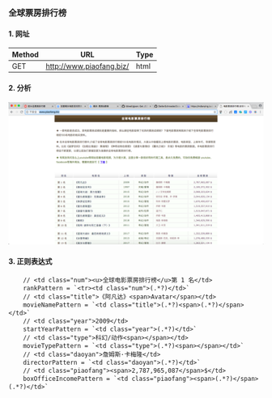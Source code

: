 ### 全球票房排行榜

#### 1. 网址

Method|URL|Type|
---|---|---|
GET|http://www.piaofang.biz/|html|


#### 2. 分析


![](image/全球票房排行榜.png)


#### 3. 正则表达式

```
	// <td class="num"><u>全球电影票房排行榜</u>第 1 名</td>
	rankPattern = `<tr><td class="num">(.*?)</td>`
	// <td class="title">《阿凡达》<span>Avatar</span></td>
	movieNamePattern = `<td class="title">(.*?)<span>(.*?)</span></td>`
	// <td class="year">2009</td>
	startYearPattern = `<td class="year">(.*?)</td>`
	// <td class="type">科幻/动作<span></span></td>
	movieTypePattern = `<td class="type">(.*?)<span></span></td>`
	// <td class="daoyan">詹姆斯·卡梅隆</td>
	directorPattern = `<td class="daoyan">(.*?)</td>`
	// <td class="piaofang"><span>2,787,965,087</span>$</td>
	boxOfficeIncomePattern = `<td class="piaofang"><span>(.*?)</span>(.*?)</td>`
```



